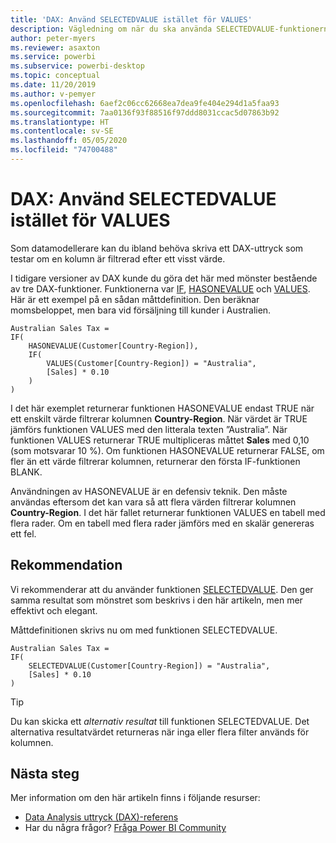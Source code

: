```yaml
---
title: 'DAX: Använd SELECTEDVALUE istället för VALUES'
description: Vägledning om när du ska använda SELECTEDVALUE-funktionerna.
author: peter-myers
ms.reviewer: asaxton
ms.service: powerbi
ms.subservice: powerbi-desktop
ms.topic: conceptual
ms.date: 11/20/2019
ms.author: v-pemyer
ms.openlocfilehash: 6aef2c06cc62668ea7dea9fe404e294d1a5faa93
ms.sourcegitcommit: 7aa0136f93f88516f97ddd8031ccac5d07863b92
ms.translationtype: HT
ms.contentlocale: sv-SE
ms.lasthandoff: 05/05/2020
ms.locfileid: "74700488"
---
```

# <a name="dax-use-selectedvalue-instead-of-values"></a>DAX: Använd SELECTEDVALUE istället för VALUES

Som datamodellerare kan du ibland behöva skriva ett DAX-uttryck som testar om en kolumn är filtrerad efter ett visst värde.

I tidigare versioner av DAX kunde du göra det här med mönster bestående av tre DAX-funktioner. Funktionerna var [IF](/dax/if-function-dax), [HASONEVALUE](/dax/hasonevalue-function-dax) och [VALUES](/dax/values-function-dax). Här är ett exempel på en sådan måttdefinition. Den beräknar momsbeloppet, men bara vid försäljning till kunder i Australien.

```dax
Australian Sales Tax =
IF(
    HASONEVALUE(Customer[Country-Region]),
    IF(
        VALUES(Customer[Country-Region]) = "Australia",
        [Sales] * 0.10
    )
)
```

I det här exemplet returnerar funktionen HASONEVALUE endast TRUE när ett enskilt värde filtrerar kolumnen **Country-Region**. När värdet är TRUE jämförs funktionen VALUES med den litterala texten ”Australia”. När funktionen VALUES returnerar TRUE multipliceras måttet **Sales** med 0,10 (som motsvarar 10 %). Om funktionen HASONEVALUE returnerar FALSE, om fler än ett värde filtrerar kolumnen, returnerar den första IF-funktionen BLANK.

Användningen av HASONEVALUE är en defensiv teknik. Den måste användas eftersom det kan vara så att flera värden filtrerar kolumnen **Country-Region**. I det här fallet returnerar funktionen VALUES en tabell med flera rader. Om en tabell med flera rader jämförs med en skalär genereras ett fel.

## <a name="recommendation"></a>Rekommendation

Vi rekommenderar att du använder funktionen [SELECTEDVALUE](/dax/selectedvalue-function). Den ger samma resultat som mönstret som beskrivs i den här artikeln, men mer effektivt och elegant.

Måttdefinitionen skrivs nu om med funktionen SELECTEDVALUE.

```dax
Australian Sales Tax =
IF(
    SELECTEDVALUE(Customer[Country-Region]) = "Australia",
    [Sales] * 0.10
)
```

> [!TIP]
> Du kan skicka ett _alternativ resultat_ till funktionen SELECTEDVALUE. Det alternativa resultatvärdet returneras när inga eller flera filter används för kolumnen.

## <a name="next-steps"></a>Nästa steg

Mer information om den här artikeln finns i följande resurser:

- [Data Analysis uttryck (DAX)-referens](/dax/)
- Har du några frågor? [Fråga Power BI Community](https://community.powerbi.com/)
